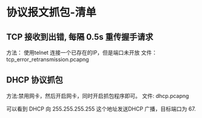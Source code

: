 
# 协议报文抓包-清单

## TCP 接收到出错, 每隔 0.5s 重传握手请求
方法： 使用telnet 连接一个已存在的IP，但是端口未开放
文件：tcp_error_retransmission.pcapng

## DHCP 协议抓包
方法:禁用网卡，然后开启网卡，同时开启抓包程序即可。
文件: dhcp.pcapng

可以看到 DHCP 向 255.255.255.255 这个地址发送DHCP 广播，目标端口为 67.